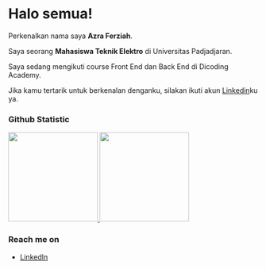 # Halo semua! 

Perkenalkan nama saya **Azra Ferziah**.<br>

Saya seorang **Mahasiswa Teknik Elektro** di Universitas Padjadjaran.<br>

Saya sedang mengikuti course Front End dan Back End di Dicoding Academy.<br>

Jika kamu tertarik untuk berkenalan denganku, silakan ikuti akun [Linkedin](www.linkedin.com/in/azra-ferziah-955984265)ku ya.

### Github Statistic
<p align="left">
<a href="https://github.com/azrafrz">
  <img height="180em" src="https://github-readme-stats-eight-theta.vercel.app/api?username=azrafrz&show_icons=true&theme=algolia&include_all_commits=true&count_private=true"/>
  <img height="180em" src="https://github-readme-stats-eight-theta.vercel.app/api/top-langs/?username=azrafrz&layout=compact&theme=algolia"/>
</a>
</p>

### Reach me on
- <a href="www.linkedin.com/in/azra-ferziah-955984265">LinkedIn</a>
